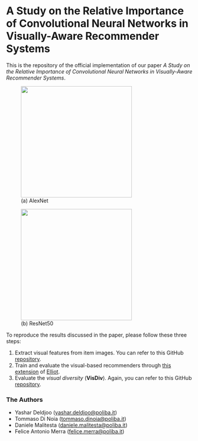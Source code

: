# A Study on the Relative Importance of Convolutional Neural Networks in Visually-Aware Recommender Systems

This is the repository of the official implementation of our paper *A Study on the Relative Importance of Convolutional Neural Networks in Visually-Aware Recommender Systems*.

<p float="left">
  <figure>
    <img src="https://github.com/sisinflab/The-Importance-of-CNNs-in-Visual-Recommenders/blob/main/alexnet.png" width="300" />
    <figcaption>(a) AlexNet</figcaption>
  </figure>
  <figure>
    <img src="https://github.com/sisinflab/The-Importance-of-CNNs-in-Visual-Recommenders/blob/main/resnet50.png" width="300" />
    <figcaption>(b) ResNet50</figcaption>
  </figure>
 </p>
 
 To reproduce the results discussed in the paper, please follow these three steps:
 
 1. Extract visual features from item images. You can refer to this GitHub [repository](https://github.com/sisinflab/Image-Feature-Extractor).
 2. Train and evaluate the visual-based recommenders through [this extension](https://github.com/danielemalitesta/elliot_expl) of [Elliot](https://github.com/sisinflab/elliot).
 3. Evaluate the *visual diversity* (**VisDiv**). Again, you can refer to this GitHub [repository](https://github.com/sisinflab/Image-Feature-Extractor).

### The Authors
* Yashar Deldjoo (yashar.deldjoo@poliba.it)
* Tommaso Di Noia (tommaso.dinoia@poliba.it)
* Daniele Malitesta (daniele.malitesta@poliba.it)
* Felice Antonio Merra (felice.merra@poliba.it)

